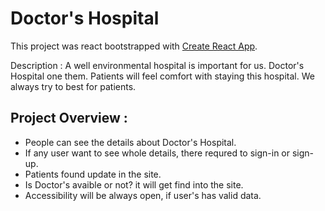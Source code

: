 # Doctor's Hospital

This project was react bootstrapped with [Create React App](https://doctors-hospital-fs.web.app/).

Description : A well environmental hospital is important for us. Doctor's Hospital one them. Patients will feel comfort with staying this hospital. We always try to best for patients.

## Project Overview :
 * People can see the details about Doctor's Hospital.
 * If any user want to see whole details, there requred to sign-in or sign-up.
 * Patients found update in the site.
 * Is Doctor's avaible or not? it will get find into the site.
 * Accessibility will be always open, if user's has valid data.
 
